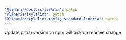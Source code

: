 ```yaml
---
'@linaria/postcss-linaria': patch
'@linaria/stylelint': patch
'@linaria/stylelint-config-standard-linaria': patch
---
```


Update patch version so npm will pick up readme change

